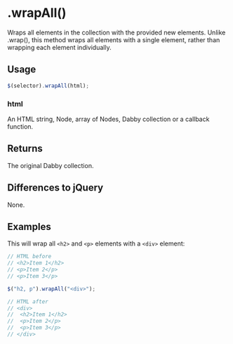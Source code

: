 # .wrapAll()
Wraps all elements in the collection with the provided new elements. Unlike .wrap(), this method wraps all elements with a single element, rather than wrapping each element individually.

## Usage
```javascript
$(selector).wrapAll(html);
```

### html
An HTML string, Node, array of Nodes, Dabby collection or a callback function.

## Returns
The original Dabby collection.

## Differences to jQuery
None.

## Examples
This will wrap all `<h2>` and `<p>` elements with a `<div>` element:

```javascript
// HTML before
// <h2>Item 1</h2>
// <p>Item 2</p>
// <p>Item 3</p>

$("h2, p").wrapAll("<div>");

// HTML after
// <div>
//	<h2>Item 1</h2>
//	<p>Item 2</p>
//	<p>Item 3</p>
// </div>
```